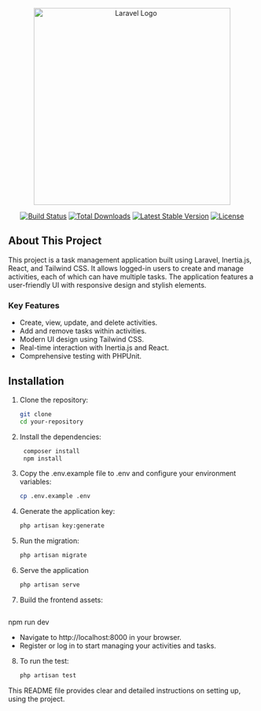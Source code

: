 <p align="center"><a href="https://laravel.com" target="_blank"><img src="https://raw.githubusercontent.com/laravel/art/master/logo-lockup/5%20SVG/2%20CMYK/1%20Full%20Color/laravel-logolockup-cmyk-red.svg" width="400" alt="Laravel Logo"></a></p>

<p align="center">
<a href="https://github.com/laravel/framework/actions"><img src="https://github.com/laravel/framework/workflows/tests/badge.svg" alt="Build Status"></a>
<a href="https://packagist.org/packages/laravel/framework"><img src="https://img.shields.io/packagist/dt/laravel/framework" alt="Total Downloads"></a>
<a href="https://packagist.org/packages/laravel/framework"><img src="https://img.shields.io/packagist/v/laravel/framework" alt="Latest Stable Version"></a>
<a href="https://packagist.org/packages/laravel/framework"><img src="https://img.shields.io/packagist/l/laravel/framework" alt="License"></a>
</p>

## About This Project

This project is a task management application built using Laravel, Inertia.js, React, and Tailwind CSS. It allows logged-in users to create and manage activities, each of which can have multiple tasks. The application features a user-friendly UI with responsive design and stylish elements.

### Key Features
- Create, view, update, and delete activities.
- Add and remove tasks within activities.
- Modern UI design using Tailwind CSS.
- Real-time interaction with Inertia.js and React.
- Comprehensive testing with PHPUnit.

## Installation

1. Clone the repository:
   ```bash
   git clone
   cd your-repository

2. Install the dependencies:
   ```bash
    composer install
    npm install

3. Copy the .env.example file to .env and configure your environment variables:
   ```bash
   cp .env.example .env

4. Generate the application key:
   ```bash
   php artisan key:generate

5. Run the migration:
   ```bash
   php artisan migrate

6. Serve the application
   ```bash
   php artisan serve

7. Build the frontend assets:
   ```bash
  npm run dev

- Navigate to http://localhost:8000 in your browser.
- Register or log in to start managing your activities and tasks.


8. To run the test:
   ```bash
   php artisan test


This README file provides clear and detailed instructions on setting up, using the project.